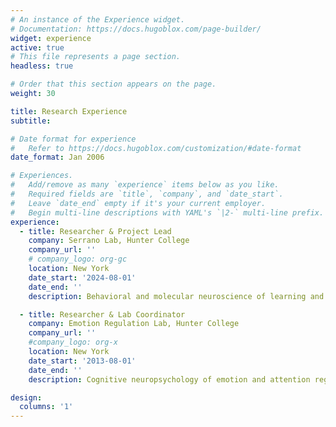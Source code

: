 ```yaml
---
# An instance of the Experience widget.
# Documentation: https://docs.hugoblox.com/page-builder/
widget: experience
active: true
# This file represents a page section.
headless: true

# Order that this section appears on the page.
weight: 30

title: Research Experience
subtitle:

# Date format for experience
#   Refer to https://docs.hugoblox.com/customization/#date-format
date_format: Jan 2006

# Experiences.
#   Add/remove as many `experience` items below as you like.
#   Required fields are `title`, `company`, and `date_start`.
#   Leave `date_end` empty if it's your current employer.
#   Begin multi-line descriptions with YAML's `|2-` multi-line prefix.
experience:
  - title: Researcher & Project Lead
    company: Serrano Lab, Hunter College 
    company_url: ''
    # company_logo: org-gc
    location: New York
    date_start: '2024-08-01'
    date_end: ''
    description: Behavioral and molecular neuroscience of learning and memory

  - title: Researcher & Lab Coordinator
    company: Emotion Regulation Lab, Hunter College
    company_url: ''
    #company_logo: org-x
    location: New York
    date_start: '2013-08-01'
    date_end: ''
    description: Cognitive neuropsychology of emotion and attention regulation

design:
  columns: '1'
---
```

